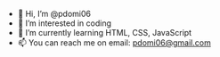 - 👋 Hi, I’m @pdomi06
- 👀 I’m interested in coding
- 🌱 I’m currently learning HTML, CSS, JavaScript
- 📫 You can reach me on email: pdomi06@gmail.com

<!---
pdomi06/pdomi06 is a ✨ special ✨ repository because its `README.md` (this file) appears on your GitHub profile.
You can click the Preview link to take a look at your changes.
--->
